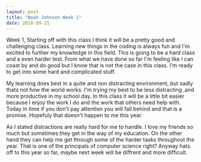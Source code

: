```yaml
---
layout: post
title: "Noah Johnson Week 1"
date: 2018-09-21
---
```


Week 1,
   Starting off with this class I think it will be a pretty good and challenging class. Learning new things in the coding is always fun and I'm excited to further my knowledge in this field. This is going to be a hard class and a even harder test. From what we have done so far I'm feeling like I can coast by and do good but I know that is not the case in this class. I'm ready to get into some hard and complicated stuff.
   
   My learning does best in a quite and non distracting environment, but sadly thats not how the world works. I'm trying my best to be less distracting ,and more productive in my school day. In this class it will be a little bit easier because I enjoy the work I do and the work that others need help with. Today in time if you don't pay attention you will fall behind and that is a promise. Hopefuly that doesn't happen to me this year. 
   
   As I stated distractions are really hard for me to handle. I love my friends so much but sometimes they get in the way of my education. On the other hand they can help me get through some of the harder tasks throughout the year. That is one of the principals of computer science right? Anyway hats off to this year so far, maybe next week will be diffrent and more difficult.

